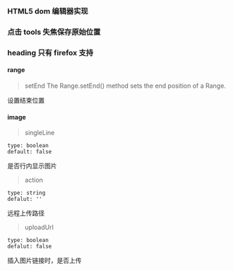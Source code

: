 ### HTML5 dom 编辑器实现

### 点击 tools 失焦保存原始位置

### heading 只有 firefox 支持

#### range

> setEnd
> The Range.setEnd() method sets the end position of a Range.

设置结束位置

#### image

> singleLine

```
type: boolean
default: false
```

是否行内显示图片

> action

```
type: string
defalut: ''
```

远程上传路径

> uploadUrl

```
type: boolean
defalut: false
```

插入图片链接时，是否上传
